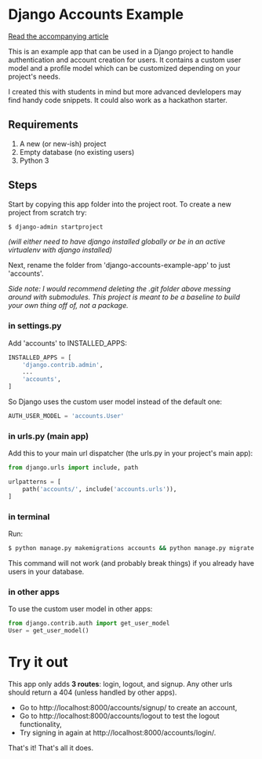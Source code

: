 # Django Accounts Example
[Read the accompanying article](https://medium.com/@jasmine.yhumbert/best-practices-for-starting-a-django-project-with-the-right-user-model-290a09452b88)

This is an example app that can be used in a Django project to handle authentication and account creation for users. It contains a custom user model and a profile model which can be customized depending on your project's needs.

I created this with students in mind but more advanced devlelopers may find handy code snippets. It could also work as a hackathon starter.

## Requirements
1. A new (or new-ish) project
2. Empty database (no existing users)
3. Python 3

## Steps
Start by copying this app folder into the project root. To create a new project from scratch try:
```sh
$ django-admin startproject
```
_(will either need to have django installed globally or be in an active virtualenv with django installed)_

Next, rename the folder from 'django-accounts-example-app' to just 'accounts'.

_Side note: I would recommend deleting the .git folder above messing around with submodules. This project is meant to be a baseline to build your own thing off of, not a package._

### in settings.py
Add 'accounts' to INSTALLED_APPS:

```py
INSTALLED_APPS = [
    'django.contrib.admin',
    ...
    'accounts',
]
```
So Django uses the custom user model instead of the default one:
```py
AUTH_USER_MODEL = 'accounts.User'
```
### in urls.py (main app)
Add this to your main url dispatcher (the urls.py in your project's main app):
```py
from django.urls import include, path

urlpatterns = [
    path('accounts/', include('accounts.urls')),
]
```
### in terminal
Run:
```sh
$ python manage.py makemigrations accounts && python manage.py migrate
```
This command will not work (and probably break things) if you already have users in your database.

### in other apps
To use the custom user model in other apps:
```py
from django.contrib.auth import get_user_model
User = get_user_model()
```
# Try it out
This app only adds __3 routes__: login, logout, and signup. Any other urls should return a 404 (unless handled by other apps). 

- Go to http://localhost:8000/accounts/signup/ to create an account, 
- Go to http://localhost:8000/accounts/logout to test the logout functionality, 
- Try signing in again at http://localhost:8000/accounts/login/.

That's it! That's all it does.
